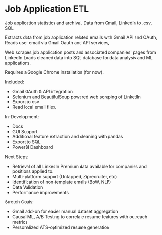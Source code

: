 # Job Application ETL
Job application statistics and archival.
Data from Gmail, LinkedIn to .csv, SQL   

Extracts data from job application related emails with Gmail API and OAuth, 
Reads user email via Gmail Oauth and API services,

Web scrapes job application posts and associated companies' pages from LinkedIn
Loads cleaned data into SQL database for data analysis and ML applications.

Requires a Google Chrome installation (for now).


Included:
- Gmail OAuth & API integration
- Selenium and BeautifulSoup powered web scraping of LinkedIn
- Export to csv
- Read local email files.

In-Development:
- Docs
- GUI Support
- Additional feature extraction and cleaning with pandas
- Export to SQL
- PowerBI Dashboard 

Next Steps:
- Retrieval of all LinkedIn Premium data available for companies and positions applied to.
- Multi-platform support (Untapped, Ziprecruiter, etc)
- Identification of non-template emails (BoW, NLP)
- Data Validation
- Performance improvements

Stretch Goals:
- Gmail add-on for easier manual dataset aggregation 
- Causal ML, A/B Testing to correlate resume features with outreach metrics
- Personalized ATS-optimized resume generation








